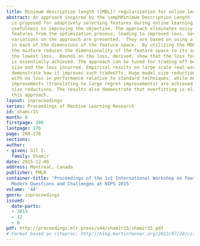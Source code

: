 ```yaml
---
title: Minimum description length ({MDL}) regularization for online learning
abstract: An approach inspired by the \emphMinimum Description Length (MDL) principle
  is proposed for adaptively selecting features during online learning based on their
  usefulness in improving the objective. The approach eliminates noisy or useless
  features from the optimization process, leading to improved loss. Several algorithmic
  variations on the approach are presented.  They are based on using a Bayesian mixture
  in each of the dimensions of the feature space.  By utilizing the MDL principle,
  the mixture reduces the dimensionality of the feature space to its subspace with
  the lowest loss.  Bounds on the loss, derived, show that the loss for that subspace
  is essentially achieved. The approach can be tuned for trading off between model
  size and the loss incurred. Empirical results on large scale real-world systems
  demonstrate how it improves such tradeoffs. Huge model size reductions can be achieved
  with no loss in performance relative to standard techniques, while moderate loss
  improvements (translating to large regret improvements) are achieved with moderate
  size reductions. The results also demonstrate that overfitting is eliminated by
  this approach.
layout: inproceedings
series: Proceedings of Machine Learning Research
id: shamir15
month: 0
firstpage: 260
lastpage: 276
page: 260-276
sections: 
author:
- given: Gil I.
  family: Shamir
date: 2015-12-08
address: Montreal, Canada
publisher: PMLR
container-title: 'Proceedings of the 1st International Workshop on Feature Extraction:
  Modern Questions and Challenges at NIPS 2015'
volume: '44'
genre: inproceedings
issued:
  date-parts:
  - 2015
  - 12
  - 8
pdf: http://proceedings.mlr.press/v44/shamir15/shamir15.pdf
# Format based on citeproc: http://blog.martinfenner.org/2013/07/30/citeproc-yaml-for-bibliographies/
---
```

